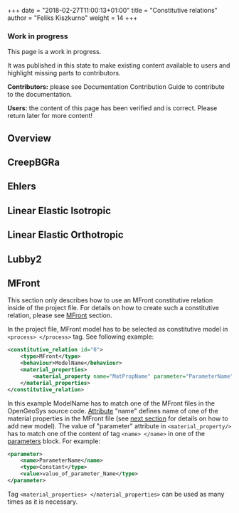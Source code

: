+++
date = "2018-02-27T11:00:13+01:00"
title = "Constitutive relations"
author = "Feliks Kiszkurno"
weight = 14
+++
<div class="note">

### Work in progress

This page is a work in progress.

It was published in this state to make existing content available to users and highlight missing parts to contributors.

**Contributors:** please see Documentation Contribution Guide to contribute to the documentation.

**Users:** the content of this page has been verified and is correct. Please return later for more content!

</div>

## Overview

## CreepBGRa

<!-- TODO: Add content -->

## Ehlers

<!-- TODO: Add content -->

## Linear Elastic Isotropic

<!-- TODO: Add content -->

## Linear Elastic Orthotropic

<!-- TODO: Add content -->

## Lubby2

<!-- TODO: Add content -->

## MFront

<!-- TODO: What is MFront and for what do I need it? -->

This section only describes how to use an MFront constitutive relation inside of the project file. For details on how to create such a constitutive relation, please see [MFront](/docs/userguide/features/mfront/) section.

In the project file, MFront model has to be selected as constitutive model in `<process> </process>` tag. See following example:

```xml
<constitutive_relation id="0">
    <type>MFront</type>
    <behaviour>ModelName</behaviour>
    <material_properties>
        <material_property name="MatPropName" parameter="ParameterName"/>
    </material_properties>
</constitutive_relation>
```

In this example ModelName has to match one of the MFront files in the OpenGeoSys source code. [Attribute](/docs/userguide/basics/project_file_intro/#attributes) "name" defines name of one of the material properties in the MFront file (see [next section](/docs/userguide/features/mfront/#preparing-opengeosys-to-use-new-mfront-model) for details on how to add new model).
The value of "parameter" attribute in `<material_property/>` has to match one of the content of tag `<name> </name>` in one of
the [parameters](/docs/userguide/blocks/parameters/) block. For example:

```xml
<parameter>
    <name>ParameterName</name>
    <type>Constant</type>
    <value>value_of_parameter_Name</type>
</parameter>
```

Tag `<material_properties> </material_properties>` can be used as many times as it is necessary.
